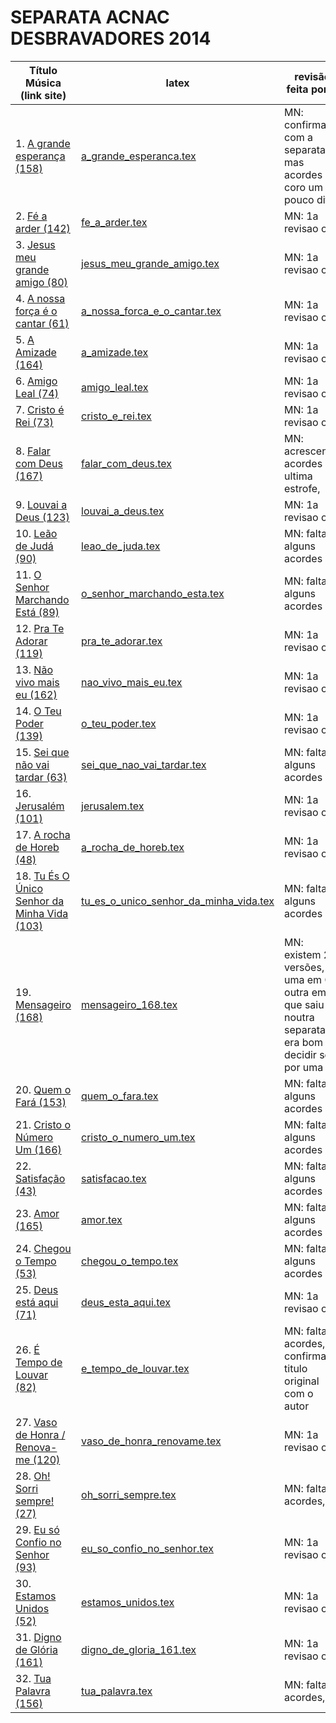 SEPARATA ACNAC DESBRAVADORES 2014
=================================

| Título Música (link site)            											| latex                                                                     | revisão feita por ... 		|
| ------------------------------------------------------------------------------| -----------------------------------------------------------------------   | ------------------------------|
| 1. [A grande esperança (158)](http://www.psalterio.net/158)					| [a_grande_esperanca.tex](../../songs/pt/a_grande_esperanca.tex)           | MN: confirmado com a separata mas acordes coro um pouco diff.								|
| 2. [Fé a arder (142)](http://www.psalterio.net/142)                   		| [fe_a_arder.tex](../../songs/pt/fe_a_arder.tex)                           | MN: 1a revisao ok,								|
| 3. [Jesus meu grande amigo (80)](http://www.psalterio.net/80) 				| [jesus_meu_grande_amigo.tex](../../songs/pt/jesus_meu_grande_amigo.tex)   | MN: 1a revisao ok,								|
| 4. [A nossa força é o cantar (61)](http://www.psalterio.net/61)				| [a_nossa_forca_e_o_cantar.tex](../../songs/pt/a_nossa_forca_e_o_cantar.tex)| MN: 1a revisao ok,								|
| 5. [A Amizade (164)](http://www.psalterio.net/164)							| [a_amizade.tex](../../songs/pt/a_amizade.tex)             				| MN: 1a revisao ok,								|
| 6. [Amigo Leal (74)](http://www.psalterio.net/74)				 				| [amigo_leal.tex](../../songs/pt/amigo_leal.tex)             				| MN: 1a revisao ok,								|
| 7. [Cristo é Rei (73)](http://www.psalterio.net/73)							| [cristo_e_rei.tex](../../songs/pt/cristo_e_rei.tex)             			| MN: 1a revisao ok,								|
| 8. [Falar com Deus (167)](http://www.psalterio.net/167) 						| [falar_com_deus.tex](../../songs/pt/falar_com_deus.tex)             		| MN: acrescentar acordes ultima estrofe,								|
| 9. [Louvai a Deus (123)](http://www.psalterio.net/123) 						| [louvai_a_deus.tex](../../songs/pt/louvai_a_deus.tex)             		| MN: 1a revisao ok,								|
| 10. [Leão de Judá (90)](http://www.psalterio.net/90) 							| [leao_de_juda.tex](../../songs/pt/leao_de_juda.tex)             			| MN: faltam alguns acordes								|
| 11. [O Senhor Marchando Está (89)](http://www.psalterio.net/89) 				| [o_senhor_marchando_esta.tex](../../songs/pt/o_senhor_marchando_esta.tex)	| MN: faltam alguns acordes								|
| 12. [Pra Te Adorar (119)](http://www.psalterio.net/119) 						| [pra_te_adorar.tex](../../songs/pt/pra_te_adorar.tex)             		| MN: 1a revisao ok,								|
| 13. [Não vivo mais eu (162)](http://www.psalterio.net/162) 					| [nao_vivo_mais_eu.tex](../../songs/pt/nao_vivo_mais_eu.tex)             	| MN: 1a revisao ok,								|
| 14. [O Teu Poder (139)](http://www.psalterio.net/139) 						| [o_teu_poder.tex](../../songs/pt/o_teu_poder.tex)             			| MN: 1a revisao ok,								|
| 15. [Sei que não vai tardar (63)](http://www.psalterio.net/63)				| [sei_que_nao_vai_tardar.tex](../../songs/pt/sei_que_nao_vai_tardar.tex)  	| MN: faltam alguns acordes								|
| 16. [Jerusalém (101)](http://www.psalterio.net/101) 							| [jerusalem.tex](../../songs/pt/jerusalem.tex)             				| MN: 1a revisao ok,								|
| 17. [A rocha de Horeb (48)](http://www.psalterio.net/48) 						| [a_rocha_de_horeb.tex](../../songs/pt/a_rocha_de_horeb.tex)          		| MN: 1a revisao ok,								|
| 18. [Tu És O Único Senhor da Minha Vida (103)](http://www.psalterio.net/103)	| [tu_es_o_unico_senhor_da_minha_vida.tex](../../songs/pt/tu_es_o_unico_senhor_da_minha_vida.tex) | MN: faltam alguns acordes								|
| 19. [Mensageiro (168)](http://www.psalterio.net/147) 							| [mensageiro_168.tex](../../songs/pt/mensageiro_168.tex)   				| MN: existem 2 versões, uma em C outra em A que saiu noutra separata, era bom decidir só por uma				|
| 20. [Quem o Fará (153)](http://www.psalterio.net/153) 						| [quem_o_fara.tex](../../songs/pt/quem_o_fara.tex)             			| MN: faltam alguns acordes								|
| 21. [Cristo o Número Um (166)](http://www.psalterio.net/166) 					| [cristo_o_numero_um.tex](../../songs/pt/cristo_o_numero_um.tex)           | MN: faltam alguns acordes								|
| 22. [Satisfação (43)](http://www.psalterio.net/43) 							| [satisfacao.tex](../../songs/pt/satisfacao.tex)             				| MN: faltam alguns acordes								|
| 23. [Amor (165)](http://www.psalterio.net/165)					 			| [amor.tex](../../songs/pt/amor.tex)             							| MN: faltam alguns acordes								|
| 24. [Chegou o Tempo (53)](http://www.psalterio.net/53) 						| [chegou_o_tempo.tex](../../songs/pt/chegou_o_tempo.tex)             		| MN: faltam alguns acordes								|
| 25. [Deus está aqui (71)](http://www.psalterio.net/71) 						| [deus_esta_aqui.tex](../../songs/pt/deus_esta_aqui.tex)             		| MN: 1a revisao ok,								|
| 26. [É Tempo de Louvar (82)](http://www.psalterio.net/82) 					| [e_tempo_de_louvar.tex](../../songs/pt/e_tempo_de_louvar.tex) 			| MN: faltam acordes, confirmar o titulo original com o autor								|
| 27. [Vaso de Honra / Renova-me (120)](http://www.psalterio.net/120) 			| [vaso_de_honra_renovame.tex](../../songs/pt/vaso_de_honra_renovame.tex)   | MN: 1a revisao ok,								|
| 28. [Oh! Sorri sempre! (27)](http://www.psalterio.net/27) 							| [oh_sorri_sempre.tex](../../songs/pt/oh_sorri_sempre.tex)   		| MN: faltam acordes,								|
| 29. [Eu só Confio no Senhor (93)](http://www.psalterio.net/93) 				| [eu_so_confio_no_senhor.tex](../../songs/pt/eu_so_confio_no_senhor.tex)   | MN: 1a revisao ok,								|
| 30. [Estamos Unidos (52)](http://www.psalterio.net/52) 						| [estamos_unidos.tex](../../songs/pt/estamos_unidos.tex)             		| MN: 1a revisao ok,								|
| 31. [Digno de Glória (161)](http://www.psalterio.net/161)  					| [digno_de_gloria_161.tex](../../songs/pt/digno_de_gloria_161.tex)         | MN: 1a revisao ok,								|
| 32. [Tua Palavra (156)](http://www.psalterio.net/156) 						| [tua_palavra.tex](../../songs/pt/tua_palavra.tex)             			| MN: faltam acordes,								|

